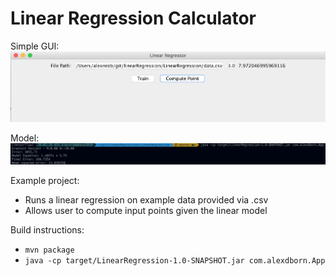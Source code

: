 Linear Regression Calculator
============================

Simple GUI:
![GUI](images/gui.png)

Model:
![Model](images/model.png)

Example project:
- Runs a linear regression on example data provided via .csv
- Allows user to compute input points given the linear model

Build instructions:
- `mvn package`
- `java -cp target/LinearRegression-1.0-SNAPSHOT.jar com.alexdborn.App`
